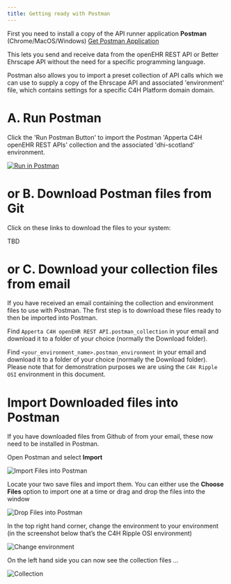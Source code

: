```yaml
---
title: Getting ready with Postman 
---
```


First you need to install a copy of the API runner application
**Postman** (Chrome/MacOS/Windows) [Get Postman Application](http://getpostman.com)

This lets you send and receive data from the openEHR REST API or Better Ehrscape API without the need for a specific programming language.

Postman also allows you to import a preset collection of API calls which we can use to supply a copy of the Ehrscape API and associated 'environment' file, which contains settings for a specific C4H Platform domain
domain.

# A. Run Postman

Click the 'Run Postman Button' to import the Postman 'Apperta C4H openEHR REST APIs' collection and the associated 'dhi-scotland' environment.

[![Run in Postman](https://run.pstmn.io/button.svg)]({{cdr.postmanLink}})

# or B. Download Postman files from Git

Click on these links to download the files to your system:

  TBD

# or C. Download your collection files from email

If you have received an email containing the collection and environment files to use with Postman. The first step is to download these files ready to then be imported into Postman.

Find `Apperta C4H openEHR REST API.postman_collection` in
your email and download it to a folder of your choice (normally the
Download folder).

Find `<your_environment_name>.postman_environment` in your email and
download it to a folder of your choice (normally the Download folder).
Please note that for demonstration purposes we are using the `C4H Ripple
OSI` environment in this document.

# Import Downloaded files into Postman

If you have downloaded files from Github of from your email, these now need to be installed in Postman.

Open Postman and select **Import**

![Import Files into Postman](/images/ImportFilesIntoPostman.jpg)

Locate your two save files and import them. You can either use the
**Choose Files** option to import one at a time or drag and drop the files into the window

![Drop Files into Postman](/images/DropFilesInPostman.jpg)

In the top right hand corner, change the environment to your environment (in the screenshot below that’s the C4H Ripple OSI environment)

![Change environment](/images/SelectEnvironment.jpg)

On the left hand side you can now see the collection files ...

![Collection](/images/postman-collection.png)
